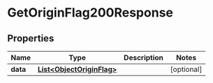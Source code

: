 

# GetOriginFlag200Response


## Properties

| Name | Type | Description | Notes |
|------------ | ------------- | ------------- | -------------|
|**data** | [**List&lt;ObjectOriginFlag&gt;**](ObjectOriginFlag.md) |  |  [optional] |



